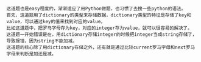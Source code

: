     这道题也是easy程度的，渐渐适应了用Python做题，也习惯了去搜一些python的语法。
    首先，这道题用了dictionary的类型来存储数据，dictionary类型的特征是存储了key和value，可以通过key的值来找到对应的value。
    比如这道题中，把罗马字母存为key，对应的integer存为value，就可以很容易的解决了。
    这道题一开始错误是在，用dictionary存储integer的时候把integer当成string存储了，导致报错，因为string不能加减。
    这道题的核心除了用dictionary存储之外，还有就是通过比较current罗马字母和next罗马字母来判断是加还是减。
